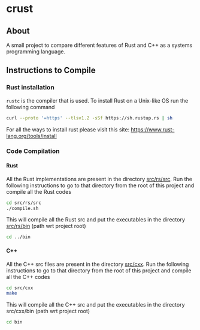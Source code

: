 # crust

## About
A small project to compare different features of Rust and C++ as a systems programming language.

## Instructions to Compile
### Rust installation
`rustc` is the compiler that is used. To install Rust on a Unix-like OS run the following command
```bash
curl --proto '=https' --tlsv1.2 -sSf https://sh.rustup.rs | sh
```
For all the ways to install rust please visit this site: https://www.rust-lang.org/tools/install
### Code Compilation
#### Rust
All the Rust implementations are present in the directory [src/rs/src](https://github.com/grakshith/crust/tree/master/src/rs/src). Run the following instructions to go to that directory from the root of this project and compile all the Rust codes
```bash
cd src/rs/src
./compile.sh
```
This will compile all the Rust src and put the executables in the directory [src/rs/bin](https://github.com/grakshith/crust/tree/master/src/rs/bin) (path wrt project root)
```bash
cd ../bin
```
#### C++
All the C++ src files are present in the directory [src/cxx](https://github.com/grakshith/crust/tree/master/src/cxx). Run the following instructions to go to that directory from the root of this project and compile all the C++ codes
```bash
cd src/cxx
make
```
This will compile all the C++ src and put the executables in the directory src/cxx/bin (path wrt project root)
```bash
cd bin
```